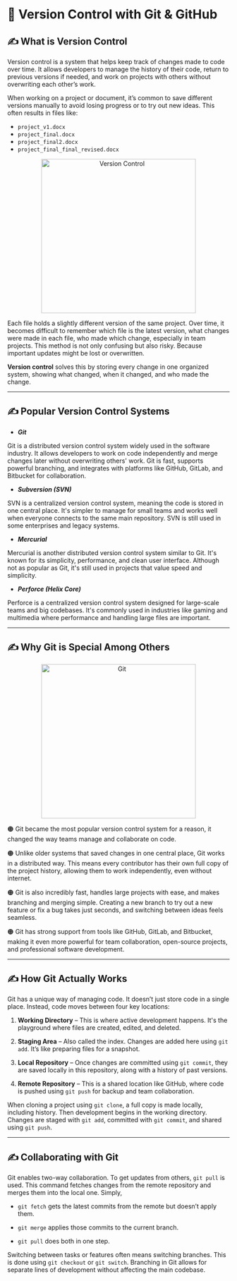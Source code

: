 #  🚀 Version Control with Git & GitHub

## ✍️ What is Version Control 

Version control is a system that helps keep track of changes made to code over time. It allows developers to manage the history of their code, return to previous versions if needed, and work on projects with others without overwriting each other’s work.

When working on a project or document, it’s common to save different versions manually to avoid losing progress or to try out new ideas. This often results in files like:
- `project_v1.docx`
- `project_final.docx`
- `project_final2.docx`
- `project_final_final_revised.docx`

<p align="center">
  <img src="https://github.com/user-attachments/assets/ad7c5cff-5229-4e16-a815-4c6141835621" alt="Version Control" style="width:350px;" />
</p>

  
Each file holds a slightly different version of the same project. Over time, it becomes difficult to remember which file is the latest version, what changes were made in each file, who made which change, especially in team projects. This method is not only confusing but also risky. Because important updates might be lost or overwritten. 

**Version control** solves this by storing every change in one organized system, showing what changed, when it changed, and who made the change.

---
## ✍️ Popular Version Control Systems

- _**Git**_

Git is a distributed version control system widely used in the software industry. It allows developers to work on code independently and merge changes later without overwriting others' work. Git is fast, supports powerful branching, and integrates with platforms like GitHub, GitLab, and Bitbucket for collaboration.

- _**Subversion (SVN)**_

SVN is a centralized version control system, meaning the code is stored in one central place. It's simpler to manage for small teams and works well when everyone connects to the same main repository. SVN is still used in some enterprises and legacy systems.

- _**Mercurial**_

Mercurial is another distributed version control system similar to Git. It's known for its simplicity, performance, and clean user interface. Although not as popular as Git, it's still used in projects that value speed and simplicity.

- _**Perforce (Helix Core)**_

Perforce is a centralized version control system designed for large-scale teams and big codebases. It's commonly used in industries like gaming and multimedia where performance and handling large files are important.

---

## ✍️ Why Git is Special Among Others

<p align="center">
  <img src="https://github.com/user-attachments/assets/48ae619a-8a40-48d7-9b7a-ce85439543a3" alt="Git" style="width:350px;" />
</p>

🟠 Git became the most popular version control system for a reason, it changed the way teams manage and collaborate on code. 

🟠 Unlike older systems that saved changes in one central place, Git works in a distributed way. This means every contributor has their own full copy of the project history, allowing them to work independently, even without internet. 

🟠 Git is also incredibly fast, handles large projects with ease, and makes branching and merging simple. Creating a new branch to try out a new feature or fix a bug takes just seconds, and switching between ideas feels seamless. 

🟠 Git has strong support from tools like GitHub, GitLab, and Bitbucket, making it even more powerful for team collaboration, open-source projects, and professional software development. 

---

## ✍️ How Git Actually Works

Git has a unique way of managing code. It doesn’t just store code in a single place. Instead, code moves between four key locations:


1. **Working Directory** – This is where active development happens. It's the playground where files are created, edited, and deleted.

2. **Staging Area** – Also called the index. Changes are added here using `git add`. It’s like preparing files for a snapshot.

3. **Local Repository** – Once changes are committed using `git commit`, they are saved locally in this repository, along with a history of past versions.

4. **Remote Repository** – This is a shared location like GitHub, where code is pushed using `git push` for backup and team collaboration.


When cloning a project using `git clone`, a full copy is made locally, including history. Then development begins in the working directory. Changes are staged with `git add`, committed with `git commit`, and shared using `git push`.

---

## ✍️ Collaborating with Git

Git enables two-way collaboration. To get updates from others, `git pull` is used. This command fetches changes from the remote repository and merges them into the local one. Simply, 
        
  - `git fetch` gets the latest commits from the remote but doesn’t apply them.
        
  - `git merge` applies those commits to the current branch.
        
  - `git pull` does both in one step.

Switching between tasks or features often means switching branches. This is done using `git checkout` or `git switch`. Branching in Git allows for separate lines of development without affecting the main codebase.



